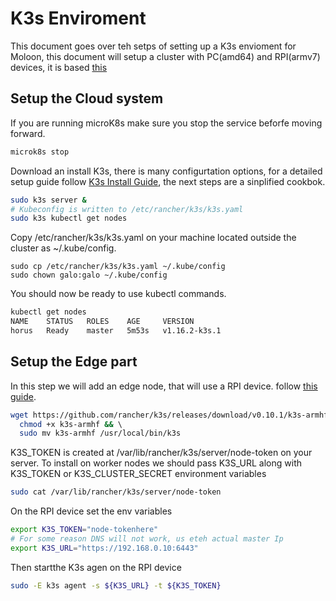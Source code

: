 # K3s Enviroment

This document goes over teh setps of setting up a K3s envioment for Moloon, this document will setup a cluster with PC(amd64) and RPI(armv7) devices, it is based [this](https://github.com/galo/k3demo)


## Setup the Cloud system

If you are running microK8s make sure you stop the service beforfe moving forward. 

```bash
microk8s stop
```

Download an install K3s, there is many configurtation options, for a detailed setup guide follow [K3s Install Guide](https://rancher.com/docs/k3s/latest/en/quick-start/), the next steps are a sinplified cookbok.

```bash
sudo k3s server &
# Kubeconfig is written to /etc/rancher/k3s/k3s.yaml
sudo k3s kubectl get nodes
```

Copy /etc/rancher/k3s/k3s.yaml on your machine located outside the cluster as ~/.kube/config. 

```shell
sudo cp /etc/rancher/k3s/k3s.yaml ~/.kube/config
sudo chown galo:galo ~/.kube/config
```

You should now be ready to use kubectl commands.

```bash
kubectl get nodes
NAME    STATUS   ROLES    AGE     VERSION
horus   Ready    master   5m53s   v1.16.2-k3s.1
```

## Setup the Edge part

In this step we will add an edge node, that will use a RPI device. follow [this guide](https://github.com/galo/k3demo).

```bash
wget https://github.com/rancher/k3s/releases/download/v0.10.1/k3s-armhf && \ 
  chmod +x k3s-armhf && \ 
  sudo mv k3s-armhf /usr/local/bin/k3s
```

K3S_TOKEN is created at /var/lib/rancher/k3s/server/node-token on your server. To install on worker nodes we should pass K3S_URL along with K3S_TOKEN or K3S_CLUSTER_SECRET environment variables

```bash
sudo cat /var/lib/rancher/k3s/server/node-token
```

On the RPI device set the env variables

```bash
export K3S_TOKEN="node-tokenhere"
# For some reason DNS will not work, us eteh actual master Ip
export K3S_URL="https://192.168.0.10:6443"
```

Then startthe K3s agen on the RPI device

```bash
sudo -E k3s agent -s ${K3S_URL} -t ${K3S_TOKEN}
```

